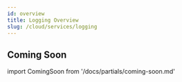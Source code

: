 ```yaml
---
id: overview
title: Logging Overview
slug: /cloud/services/logging
---
```


## Coming Soon

import ComingSoon from '/docs/partials/coming-soon.md'

<ComingSoon/>
